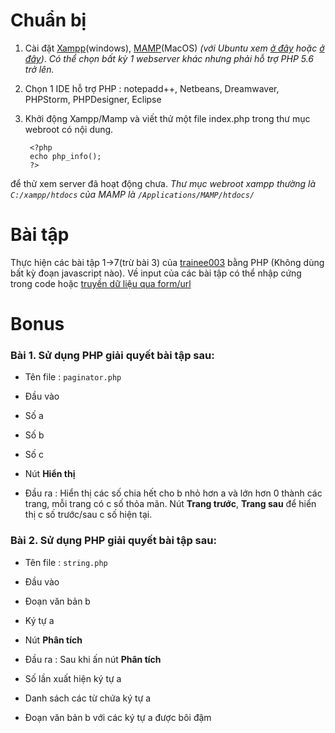 # Chuẩn bị

1. Cài đặt [Xampp](https://www.youtube.com/watch?v=g7hdB6f7Hv8)(windows), [MAMP](https://www.youtube.com/watch?v=duBxCquAyg0)(MacOS) _(với Ubuntu xem [ở đây](https://www.youtube.com/watch?v=3e3WuanaJqs) hoặc [ở đây](https://www.youtube.com/watch?v=dzGVgqDj5nI))_. _Có thể chọn bất kỳ 1 webserver khác nhưng phải hỗ trợ PHP 5.6 trở lên._
2. Chọn 1 IDE hỗ trợ PHP : notepadd++, Netbeans, Dreamwaver, PHPStorm, PHPDesigner, Eclipse
3. Khởi động Xampp/Mamp và viết thử một file index.php trong thư mục webroot có nội dung.

        <?php
        echo php_info();
        ?>

để thử xem server đã hoạt động chưa.
_Thư mục webroot xampp thường là `C:/xampp/htdocs` của MAMP là `/Applications/MAMP/htdocs/`_

# Bài tập

Thực hiện các bài tập 1->7(trừ bài 3) của [trainee003](https://github.com/colombo-trainee/trainee003) bằng PHP (Không dùng bất kỳ đoạn javascript nào).
Về input của các bài tập có thể nhập cứng trong code hoặc [truyền dữ liệu qua form/url](https://www.youtube.com/watch?v=RwN17wW-DAM)

# Bonus

### Bài 1. Sử dụng PHP giải quyết bài tập sau:

- Tên file : `paginator.php`
- Đầu vào

 - Số a
 - Số b
 - Số c
 - Nút **Hiển thị**

- Đầu ra : Hiển thị các số chia hết cho b nhỏ hơn a và lớn hơn 0 thành các trang, mỗi trang có c số thỏa mãn. Nút **Trang trước**, **Trang sau** để hiển thị c số trước/sau c số hiện tại.

### Bài 2. Sử dụng PHP giải quyết bài tập sau:

- Tên file : `string.php`
- Đầu vào

 - Đoạn văn bản b
 - Ký tự a
 - Nút **Phân tích**

- Đầu ra : Sau khi ấn nút **Phân tích**

 - Số lần xuất hiện ký tự a
 - Danh sách các từ chứa ký tự a
 - Đoạn văn bản b với các ký tự a được bôi đậm
 
